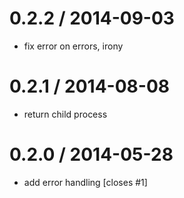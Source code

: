 0.2.2 / 2014-09-03 
==================

 * fix error on errors, irony

0.2.1 / 2014-08-08 
==================

 * return child process

0.2.0 / 2014-05-28 
==================

 * add error handling [closes #1]
